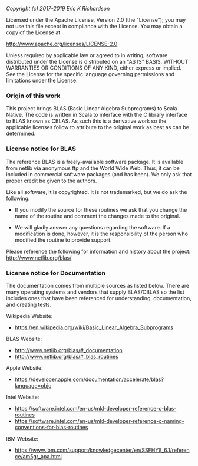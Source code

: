_Copyright (c) 2017-2019 Eric K Richardson_

Licensed under the Apache License, Version 2.0 (the "License");
you may not use this file except in compliance with the License.
You may obtain a copy of the License at

http://www.apache.org/licenses/LICENSE-2.0

Unless required by applicable law or agreed to in writing, software
distributed under the License is distributed on an "AS IS" BASIS,
WITHOUT WARRANTIES OR CONDITIONS OF ANY KIND, either express or implied.
See the License for the specific language governing permissions and
limitations under the License.

### Origin of this work

This project brings BLAS (Basic Linear Algebra Subprograms) to Scala Native.
The code is written in Scala to interface with the C library interface to BLAS
known as CBLAS. As such this is a derivative work so the applicable licenses
follow to attribute to the original work as best as can be determined.

### License notice for BLAS

The reference BLAS is a freely-available software package. It is available from
netlib via anonymous ftp and the World Wide Web. Thus, it can be included in
commercial software packages (and has been). We only ask that proper credit
be given to the authors.

Like all software, it is copyrighted. It is not trademarked, but we do
ask the following:

- If you modify the source for these routines we ask that you change the
name of the routine and comment the changes made to the original.

- We will gladly answer any questions regarding the software. If a modification
is done, however, it is the responsibility of the person who modified the
routine to provide support.

Please reference the following for information and history about the
project: http://www.netlib.org/blas/


### License notice for Documentation

The documentation comes from multiple sources as listed below. There are many
operating systems and vendors that supply BLAS/CBLAS so the list includes ones
that have been referenced for understanding, documentation, and creating tests.

Wikipedia Website:
- https://en.wikipedia.org/wiki/Basic_Linear_Algebra_Subprograms

BLAS Website:
- http://www.netlib.org/blas/#_documentation
- http://www.netlib.org/blas/#_blas_routines

Apple Website:
- https://developer.apple.com/documentation/accelerate/blas?language=objc

Intel Website:
- https://software.intel.com/en-us/mkl-developer-reference-c-blas-routines
- https://software.intel.com/en-us/mkl-developer-reference-c-naming-conventions-for-blas-routines

IBM Website:
- https://www.ibm.com/support/knowledgecenter/en/SSFHY8_6.1/reference/am5gr_apa.html

